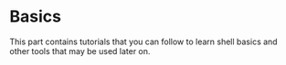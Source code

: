 # Basics

This part contains tutorials that you can follow to learn shell basics and
other tools that may be used later on.

```{tableofcontents}
```
